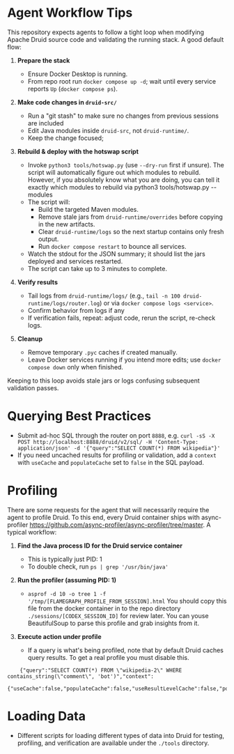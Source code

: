 # Agent Workflow Tips

This repository expects agents to follow a tight loop when modifying Apache Druid source code and validating the running stack. A good default flow:

1. **Prepare the stack**
   - Ensure Docker Desktop is running.
   - From repo root run `docker compose up -d`; wait until every service reports `Up` (`docker compose ps`).

2. **Make code changes in `druid-src/`**
   - Run a "git stash" to make sure no changes from previous sessions are included
   - Edit Java modules inside `druid-src`, not `druid-runtime/`.
   - Keep the change focused; 

3. **Rebuild & deploy with the hotswap script**
   - Invoke `python3 tools/hotswap.py` (use `--dry-run` first if unsure). The script will automatically figure out which modules to rebuild. However, if you absolutely know what you are doing, you can tell it exactly which modules to rebuild via python3 tools/hotswap.py --modules <module>
   - The script will:
     - Build the targeted Maven modules.
     - Remove stale jars from `druid-runtime/overrides` before copying in the new artifacts.
     - Clear `druid-runtime/logs` so the next startup contains only fresh output.
     - Run `docker compose restart` to bounce all services.
   - Watch the stdout for the JSON summary; it should list the jars deployed and services restarted.
   - The script can take up to 3 minutes to complete.

4. **Verify results**
   - Tail logs from `druid-runtime/logs/` (e.g., `tail -n 100 druid-runtime/logs/router.log`) or via `docker compose logs <service>`.
   - Confirm behavior from logs if any
   - If verification fails, repeat: adjust code, rerun the script, re-check logs.

5. **Cleanup**
   - Remove temporary `.pyc` caches if created manually.
   - Leave Docker services running if you intend more edits; use `docker compose down` only when finished.

Keeping to this loop avoids stale jars or logs confusing subsequent validation passes.

# Querying Best Practices

- Submit ad-hoc SQL through the router on port `8888`, e.g. `curl -sS -X POST http://localhost:8888/druid/v2/sql/ -H 'Content-Type: application/json' -d '{"query":"SELECT COUNT(*) FROM wikipedia"}'` 
- If you need uncached results for profiling or validation, add a `context` with `useCache` and `populateCache` set to `false` in the SQL payload.

# Profiling

There are some requests for the agent that will necessarily require the agent to profile Druid. To this end, every Druid container ships with async-profiler https://github.com/async-profiler/async-profiler/tree/master. A typical workflow:

1. **Find the Java process ID for the Druid service container**
   - This is typically just PID: 1
   - To double check, run `ps | grep '/usr/bin/java'`

2. **Run the profiler (assuming PID: 1)**
   - `asprof -d 10 -o tree 1 -f '/tmp/[FLAMEGRAPH_PROFILE_FROM_SESSION].html` You should copy this file from the docker container in to the repo directory `./sessions/[CODEX_SESSION_ID]` for review later. You can youse BeautifulSoup to parse this profile and grab insights from it.

3. **Execute action under profile**
   - If a query is what's being profiled, note that by default Druid caches query results. To get a real profile you must disable this. 
```
    {"query":"SELECT COUNT(*) FROM \"wikipedia-2\" WHERE contains_string(\"comment\", 'bot')","context":
        {"useCache":false,"populateCache":false,"useResultLevelCache":false,"populateResultLevelCache":false}}
```

# Loading Data

- Different scripts for loading different types of data into Druid for testing, profiling, and verification are available under the `./tools` directory.
